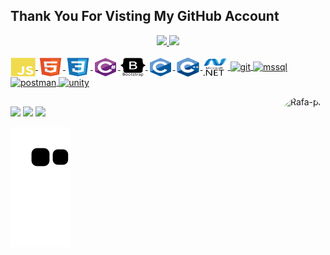 ## Thank You For Visting My GitHub Account 

<div align="center">
  <a href="https://github.com/pankaj-kumar-maurya">
  <img height="180em" src="https://github-readme-stats.vercel.app/api?username=pankaj-kumar-maurya&show_icons=true&theme=dracula&include_all_commits=true&count_private=true"/>
  <img height="180em" src="https://github-readme-stats.vercel.app/api/top-langs/?username=pankaj-kumar-maurya&layout=compact&langs_count=7&theme=dracula"/>
</div>
<div style="display: inline_block"><br>
  <img align="center" alt="Rafa-Js" height="30" width="40" src="https://raw.githubusercontent.com/devicons/devicon/master/icons/javascript/javascript-plain.svg">
  <img align="center" alt="Rafa-HTML" height="30" width="40" src="https://raw.githubusercontent.com/devicons/devicon/master/icons/html5/html5-original.svg">
  <img align="center" alt="Rafa-CSS" height="30" width="40" src="https://raw.githubusercontent.com/devicons/devicon/master/icons/css3/css3-original.svg">
  <img align="center" alt="Rafa-Csharp" height="30" width="40" src="https://raw.githubusercontent.com/devicons/devicon/master/icons/csharp/csharp-original.svg">
  <img src="https://raw.githubusercontent.com/devicons/devicon/master/icons/bootstrap/bootstrap-plain-wordmark.svg" align="center" width="40" height="30"/>
  <img align="center" src="https://raw.githubusercontent.com/devicons/devicon/master/icons/c/c-original.svg" alt="c" width="40" height="30"/>
  <img  align="center"  src="https://raw.githubusercontent.com/devicons/devicon/master/icons/cplusplus/cplusplus-original.svg" alt="cplusplus" width="40" height="30"/>
  <img  align="center" src="https://raw.githubusercontent.com/devicons/devicon/master/icons/dot-net/dot-net-original-wordmark.svg" alt="dotnet" width="40" height="30"/>
  <img  align="center" src="https://www.vectorlogo.zone/logos/git-scm/git-scm-icon.svg" alt="git" width="40" height="30"/>
  <img  align="center" src="https://www.svgrepo.com/show/303229/microsoft-sql-server-logo.svg" alt="mssql" width="40" height="30"/>
  <img  align="center" src="https://www.vectorlogo.zone/logos/getpostman/getpostman-icon.svg" alt="postman" width="40" height="40"/>
  <img  align="center" src="https://www.vectorlogo.zone/logos/unity3d/unity3d-icon.svg" alt="unity" width="40" height="40"/> </a> </p>
  <img align="right" alt="Rafa-pic" height="150" style="border-radius:50px;" src="https://media4.giphy.com/media/L1R1tvI9svkIWwpVYr/giphy.gif?cid=ecf05e47tbltrdq86m33bc2v1rp7q22fywilk7eapjatlmyz&rid=giphy.gif&ct=g">
</div>
  
  ##
 
<div> 
  <a href="https://youtube.com/@DarkFurnus" target="_blank"><img src="https://img.shields.io/badge/YouTube-FF0000?style=for-the-badge&logo=youtube&logoColor=white" target="_blank"></a>
  <a href = "mailto:pankajmaurya872691@gmail.com"><img src="https://img.shields.io/badge/-Gmail-%23333?style=for-the-badge&logo=gmail&logoColor=white" target="_blank"></a>
  <a href="https://www.linkedin.com/in/pankaj-kumar-maurya-6b4244230" target="_blank"><img src="https://img.shields.io/badge/-LinkedIn-%230077B5?style=for-the-badge&logo=linkedin&logoColor=white" target="_blank"></a> 
 
  ![Snake animation](https://github.com/rafaballerini/rafaballerini/blob/output/github-contribution-grid-snake.svg)
 
</div>
